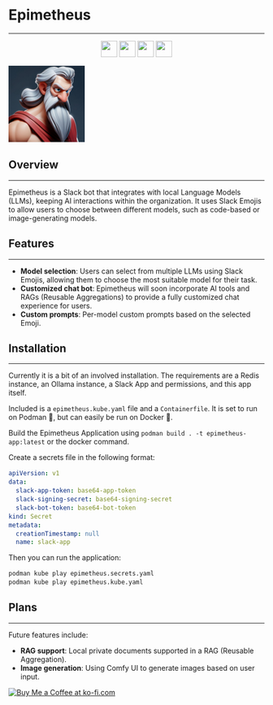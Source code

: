 # Epimetheus
------------

<p align="center">
    <img height="32" width="32" src="https://cdn.simpleicons.org/slack" />
    <img height="32" width="32" src="https://cdn.simpleicons.org/redis" />
    <img height="32" width="32" src="https://cdn.simpleicons.org/langchain" />
    <img height="32" width="32" src="https://cdn.simpleicons.org/ollama" />
</p>

<img height="150" width="150" src="static/assets/images/epimetheus-avatar.jpg" />

## Overview
------------

Epimetheus is a Slack bot that integrates with local Language Models (LLMs), keeping AI interactions within the organization. It uses Slack Emojis to allow users to choose between different models, such as code-based or image-generating models.

## Features
------------

*   **Model selection**: Users can select from multiple LLMs using Slack Emojis, allowing them to choose the most suitable model for their task.
*   **Customized chat bot**: Epimetheus will soon incorporate AI tools and RAGs (Reusable Aggregations) to provide a fully customized chat experience for users.
*   **Custom prompts**: Per-model custom prompts based on the selected Emoji.

## Installation
---------------

Currently it is a bit of an involved installation. The requirements are a Redis instance, an Ollama instance,
a Slack App and permissions, and this app itself.

Included is a `epimetheus.kube.yaml` file and a `Containerfile`. It is set to run on Podman :seal:, but can easily be
run on Docker :whale:.

Build the Epimetheus Application using `podman build . -t epimetheus-app:latest` or the docker command.

Create a secrets file in the following format:

```yaml
apiVersion: v1
data:
  slack-app-token: base64-app-token
  slack-signing-secret: base64-signing-secret
  slack-bot-token: base64-bot-token
kind: Secret
metadata:
  creationTimestamp: null
  name: slack-app
```

Then you can run the application:

```bash
podman kube play epimetheus.secrets.yaml
podman kube play epimetheus.kube.yaml
```

## Plans
--------

Future features include:

*   **RAG support**: Local private documents supported in a RAG (Reusable Aggregation).
*   **Image generation**: Using Comfy UI to generate images based on user input.


<a href='https://ko-fi.com/V7V110K9YZ' target='_blank'><img height='36' style='border:0px;height:36px;' src='https://storage.ko-fi.com/cdn/kofi1.png?v=3' border='0' alt='Buy Me a Coffee at ko-fi.com' /></a>
